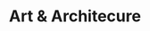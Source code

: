---
description: Buildings, architecture detail, sculptures, street art and fountains. It all goes here.
featured_image: IMG_0566.jpg
menus: "main"
sort_by: Name # Exif.Date
#sort_order: asc
title: Art & Architecure
keywords: [Art, Street Art, Building, Architecure, Fountain, Sculpture]
#type: gallery
weight: 4
resources:
  - src: IMG_0423.jpg
    title: Detail of building outside Rail Station - Bergen
  - src: IMG_0566.jpg
    title: Installation - outside district (Gulating) court house - Bergen
  - src: IMG_1244.jpg
    title: Old phone booth - now book exchange booth - Bergen
  - src: IMG_2185.jpg
    title: Traditional wood houses in alleyway at night - Bergen
  - src: IMG_2241.jpg
    title: Fløibanen entrance by night - Bergen
  - src: IMG_2356.jpg
    title: Mariakirken, newly restored - Bergen
params:
  theme: dark
---